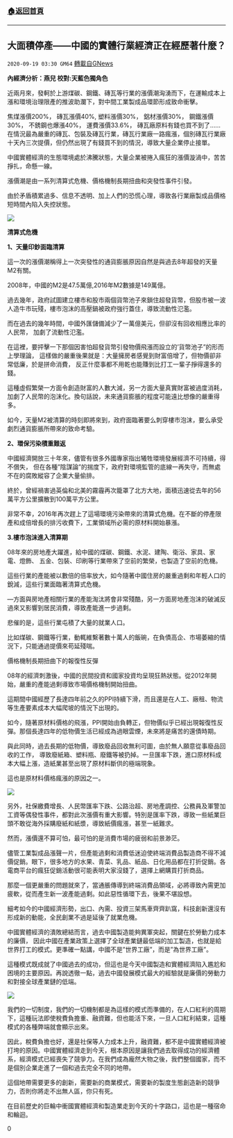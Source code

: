 ###  [:house:返回首頁](https://github.com/ourhimalayas/txt)
---

## 大面積停產——中國的實體行業經濟正在經歷著什麼？
`2020-09-19 03:30 GM64` [轉載自GNews](https://gnews.org/zh-hant/368156/)

**內經濟分析：燕兒 校對:天藍色獨角色**

近兩月來，發軻於上游煤碳、鋼鐵、磚瓦等行業的漲價潮洶湧而下，在運輸成本上漲和環境治理限產的推波助瀾下，對中間工業製成品環節形成致命衝擊。

焦煤漲價200%， 
磚瓦漲價40%, 
塑料漲價30%， 
鋁材漲價30%， 
鋼鐵漲價30%， 
不銹鋼也爆漲40%， 
運費漲價33.6%， 
磚瓦廠原料有錢也買不到了…… 
在情況最為嚴重的磚瓦、包裝及磚瓦行業，磚瓦行業廠一路瘋漲，個別磚瓦行業廠十天內三次提價，但仍然出現了有錢買不到的情況，導致大量企業停止接單。

中國實體經濟的生態環境處於沸騰狀態，大量企業被捲入瘋狂的漲價漩渦中，苦苦掙扎，命懸一線。

漲價潮是由一系列清算式危機、價格機制長期扭曲和突發性事件引發。

由於矛盾積累過多、信息不透明、加上人們的恐慌心理，導致各行業廠製成品價格短時間內陷入失控狀態。

![](https://s3.amazonaws.com/gnews-media-offload/wp-content/uploads/2020/09/19031148/1-82.jpg)

**清算式危機**

**1、天量印鈔面臨清算**

這一次的漲價潮稱得上一次突發性的通貨膨脹原因自然是與過去8年超發的天量M2有關。

2008年，中國的M2是47.5萬億,2016年M2數據是149萬億。

過去幾年，政府試圖建立樓市和股市兩個貨幣池子來鎖住超發貨幣，但股市被一波人造牛市玩殘，樓市泡沫的高壓鍋被政府強行蓋住，導致流動性氾濫。

而在過去的幾年時間，中國外匯儲備減少了一萬億美元，但卻沒有回收相應比率的人民幣， 加劇了流動性氾濫。

在這裡，要抨擊一下那個因害怕超發貨幣引發物價飛漲而設立的’貨幣池子”的形而上學理論， 這樣做的嚴重後果就是：大量擁房者感覺到財富倍增了，但物價卻非常低廉，於是拼命消費， 反正什麼事都不用乾也能賺到比打工一輩子掙得還多的錢。

這種虛假繁榮一方面令創造財富的人數大減，另一方面大量真實財富被過度消耗，加劇了人民幣的泡沫化。換句話說，未來通貨膨脹的程度可能遠比想像的嚴重得多。

如今，天量M2被清算的時刻即將來到，政府面臨著要么刺穿樓市泡沫，要么承受劇烈通貨膨脹所帶來的致命考驗。

**2、環保污染積重難返**

中國經濟開放三十年來，儘管有很多外國專家指出犧牲環境發展經濟不可持續，得不償失， 但在各種”陰謀論”的揣度下，政府對環境監管的底線一再失守，而無處不在的腐敗縱容了企業大量偷排。

終於，曾經禍害過英倫和北美的霧霾再次籠罩了北方大地，面積迅速從去年的56萬平方公里擴散到100萬平方公里。

非常不幸，2016年再次趕上了這場環境污染帶來的清算式危機。在不斷的停產限產和成倍增長的排污收費下，工業領域所必需的原材料開始暴漲。

**3.樓市泡沫進入清算期**

08年來的房地產大躍進，給中國的煤碳、鋼鐵、水泥、建陶、衛浴、家具、家電、燈飾、 五金、包裝、印刷等行業帶來了空前的繁榮，也製造了空前的危機。

這些行業的產能被以數倍的倍率放大，如今隨著中國住房的嚴重過剩和年輕人口的銳減，這些行業面臨著清算式危機。

—方面與房地產相關行業的產能淘汰將會非常殘酷，另一方面房地產泡沫的破滅反過來又影響到居民消費，導致產能進一步過剩。

悲催的是，這些行業屯積了大量的就業人口。

比如煤碳、鋼鐵等行業，動輒維繫著數十萬人的飯碗，在負債高企、市場萎縮的情況下，只能通過提價來苟延殘喘。

價格機制長期扭曲下的報復性反彈

08年的經濟刺激後，中國的民間投資和國家投資均呈現狂熱狀態。從2012年開始，嚴重的產能過剩導致市場價格機制開始扭曲。

這期間中國經歷了長達四年前之久的PPI持續下滑，而且還是在人工、廠租、物流等生產要素成本大幅爬坡的情況下出現的。

如今，隨著原材料價格的飛漲，PPI開始由負轉正，但物價似乎已經出現報復性反彈。那個長達四年的低物價生活已經成為過眼雲煙，未來將是痛苦的還債時期。

與此同時，過去長期的低物價，導致廢品回收無利可圖，由於無人願意從事廢品回收的工作， 導致廢紙箱、塑料瓶、廢鐵等被扔掉。一旦匯率下跌，進口原材料成本大幅上漲，造紙業甚至出現了原材料斷供的極端現象。

這也是原材料價格瘋漲的原因之一。

![](https://s3.amazonaws.com/gnews-media-offload/wp-content/uploads/2020/09/19031516/2-43.jpg)

另外，社保繳費增長、人民幣匯率下跌、公路治超、房地產調控、公務員及軍警加工資等偶發性事件，都對此次漲價有重大影響。特別是匯率下跌，導致一些紙業巨頭不敢從海外採購廢紙和紙漿，導致紙價瘋漲，甚至一紙難求。

然而，漲價還不算可怕，最可怕的是消費市場的疲弱和前景渺茫。

儘管工業製成品漲聲一片，但產能過剩和消費低迷迫使終端消費品製造商不得不減價促銷。眼下，很多地方的水果、青菜、乳品、紙品、日化用品都在打折促銷。各電商平台的瘋狂促銷活動很可能表明大家沒錢了，選擇上網購買打折商品。

那麼一個更嚴重的問題就來了，當通脹傳導到終端消費品領域，必將導致內需更加疲軟，從而產生新一波產能過剩。如此惡性循環下去，後果不堪設想。

細考如今的中國經濟形勢，出口、內需、投資三架馬車齊齊趴窩，科技創新還沒有形成新的動能，全民創業不過是延後了就業危機。

中國實體經濟的潰敗總結而言，過去中國製造能夠異軍突起，關鍵在於勞動力成本的廉價， 因此中國在產業政策上選擇了全球產業鏈最低端的加工製造，也就是給世界打工的模式。更準確一點講，中國不是”世界工廠”，而是”為世界工廠”。

這種模式既成就了中國過去的成功，但這也是今天中國製造和實體經濟陷入尷尬和困境的主要原因。再說透徹一點，過去中國發展模式最大的經驗就是廉價的勞動力和對接全球產業鏈的低端。

![](https://s3.amazonaws.com/gnews-media-offload/wp-content/uploads/2020/09/19031757/3-25.jpg)

我們的一切制度，我們的一切機制都是為這樣的模式而準備的，在人口紅利的周期下，這種玩法即使稅費負擔重、融資難，但也能活下來，一旦人口紅利結束，這種模式的各種弊端就會顯示出來。

因此，稅費負擔也好，還是社保等人力成本上升，融資難，都不是中國實體經濟被打垮的原因。中國實體經濟走到今天，根本原因是讓我們過去取得成功的經濟體系，經濟模式已經喪失了競爭力。在我們成為龐然大物之後，我們整個國家，而不是個別企業走進了一個和過去完全不同的地帶。

這個地帶需要更多的創新，需要新的商業模式，需要新的製度生態創造新的競爭力，否則你將走不出無人區，你只有死。

在目前歷史的巨輪中衝國實體經濟和製造業走到今天的十字路口，這也是一種宿命和輪迴。

0

